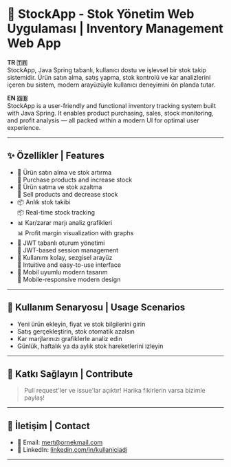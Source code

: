 # 🍎 StockApp - Stok Yönetim Web Uygulaması | Inventory Management Web App

**TR 🇹🇷**  
StockApp, Java Spring tabanlı, kullanıcı dostu ve işlevsel bir stok takip sistemidir. Ürün satın alma, satış yapma, stok kontrolü ve kar analizlerini içeren bu sistem, modern arayüzüyle kullanıcı deneyimini ön planda tutar.

**EN 🇬🇧**  
StockApp is a user-friendly and functional inventory tracking system built with Java Spring. It enables product purchasing, sales, stock monitoring, and profit analysis — all packed within a modern UI for optimal user experience.

---

## ✨ Özellikler | Features

- 📅 Ürün satın alma ve stok artırma  
  📅 Purchase products and increase stock  
- 📄 Ürün satma ve stok azaltma  
  📄 Sell products and decrease stock  
- 📦 Anlık stok takibi  
  📦 Real-time stock tracking  
- 📊 Kar/zarar marjı analiz grafikleri  
  📊 Profit margin visualization with graphs  
- 👤 JWT tabanlı oturum yönetimi  
  👤 JWT-based session management  
- 🧠 Kullanımı kolay, sezgisel arayüz  
  🧠 Intuitive and easy-to-use interface  
- 🎨 Mobil uyumlu modern tasarım  
  🎨 Mobile-responsive modern design  

---



## 📅 Kullanım Senaryosu | Usage Scenarios

- Yeni ürün ekleyin, fiyat ve stok bilgilerini girin
- Satış gerçekleştirin, stok otomatik azalsın
- Kar marjlarınızı grafiklerle analiz edin
- Günlük, haftalık ya da aylık stok hareketlerini izleyin

---

## 🤝 Katkı Sağlayın | Contribute

> Pull request'ler ve issue'lar açıktır! Harika fikirlerin varsa bizimle paylaş!

---

## 📢 İletişim | Contact

- 📧 Email: mert@ornekmail.com
- 👥 LinkedIn: [linkedin.com/in/kullaniciadi](https://linkedin.com/in/kullaniciadi)

---
